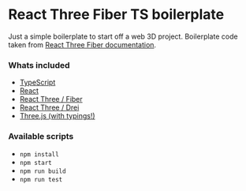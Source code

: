 # React Three Fiber TS boilerplate

Just a simple boilerplate to start off a web 3D project. Boilerplate code taken from [React Three Fiber documentation](https://docs.pmnd.rs/react-three-fiber/getting-started/introduction).

### Whats included

- [TypeScript](https://www.typescriptlang.org/)
- [React](https://reactjs.org/)
- [React Three / Fiber](https://docs.pmnd.rs/react-three-fiber/getting-started/introduction)
- [React Three / Drei](https://docs.pmnd.rs/drei/introduction)
- [Three.js (with typings!)](https://threejs.org/)

### Available scripts

- `npm install`
- `npm start`
- `npm run build`
- `npm run test`
